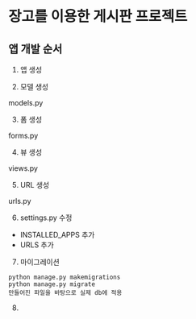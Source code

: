 # 장고를 이용한 게시판 프로젝트

## 앱 개발 순서

1. 앱 생성

2. 모델 생성

models.py

3. 폼 생성

forms.py 

4. 뷰 생성

views.py

5. URL 생성

urls.py

6. settings.py 수정

- INSTALLED_APPS 추가
- URLS 추가

7. 마이그레이션
```shell
python manage.py makemigrations
python manage.py migrate
만들어진 파일을 바탕으로 실제 db에 적용
```

8.